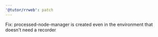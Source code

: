```yaml
---
'@tutor/rrweb': patch
---
```


Fix: processed-node-manager is created even in the environment that doesn't need a recorder

